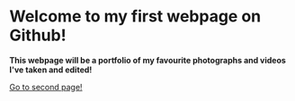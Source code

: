 # Welcome to my first webpage on Github!

**This webpage will be a portfolio of my favourite photographs and videos I've taken and edited!**

[Go to second page!](https://anjalisabu.github.io/first-webpage-on-github/page2)

